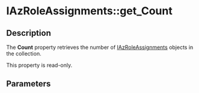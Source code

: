 # IAzRoleAssignments::get_Count

## Description

The **Count** property retrieves the number of [IAzRoleAssignments](https://learn.microsoft.com/windows/desktop/api/azroles/nn-azroles-iazroleassignments) objects in the collection.

This property is read-only.

## Parameters